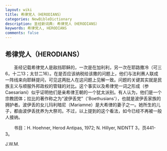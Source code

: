 ```yaml
---
layout: wiki
title: 希律党人（HERODIANS）
categories: NewBibleDictionary
description: 圣经新词典: 希律党人（HERODIANS）
keywords: 希律党人, HERODIANS
comments: false
---
```


## 希律党人（HERODIANS）

　　圣经记载希律党人是敌挡耶稣的，一次是在加利利，另一次在耶路撒冷（可三6，十二13；太廿二16）。在是否应该纳税给该撒的问题上，他们与法利赛人联成一阵线来向耶稣提问，可见这两批人在这问题上见解一致。问题的关键其实就是民族主义与顺服外邦政权的管辖的对比。这个事实以及希律党一词之形成（参 Caesariani）似乎证明他们是亲希律王朝的一个犹太派别。有人认为，他们是一个宗教团体；拉比的著作称之为“波伊丢党”（'Boethusians'），也就是波伊丢家族的拥护者。波伊丢的女儿玛利暗尼（Mariamne）是大希律的妻子之一。她所生的儿子，都由波伊丢抚养为大祭司。不过，以上提到的这个看法，如今已经不再被一般人接纳。

　　书目：H. Hoehner, Herod Antipas, 1972; N. Hillyer, NIDNTT 3，页441-3。

J.W.M.








